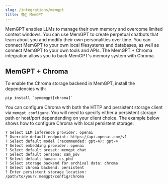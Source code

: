 ```yaml
---
slug: /integrations/memgpt
title: 📚🦙 MemGPT
---
```


MemGPT enables LLMs to manage their own memory and overcome limited context windows. You can use MemGPT to create perpetual chatbots that learn about you and modify their own personalities over time. You can connect MemGPT to your own local filesystems and databases, as well as connect MemGPT to your own tools and APIs. The MemGPT + Chroma integration allows you to back MemGPT's memory system with Chroma.

## MemGPT + Chroma

To enable the Chroma storage backend in MemGPT, install the dependencies with: 
```
pip install `pymemgpt[chroma]`
```
You can configure Chroma with both the HTTP and persistent storage client via `memgpt configure`. You will need to specify either a persistent storage path or host/port dependending on your client choice. The example below shows how to configure Chroma with local persistent storage: 
```
? Select LLM inference provider: openai
? Override default endpoint: https://api.openai.com/v1
? Select default model (recommended: gpt-4): gpt-4
? Select embedding provider: openai
? Select default preset: memgpt_chat
? Select default persona: sam_pov
? Select default human: cs_phd
? Select storage backend for archival data: chroma
? Select chroma backend: persistent
? Enter persistent storage location: /path/to/your/.memgpt/config/chroma
```
